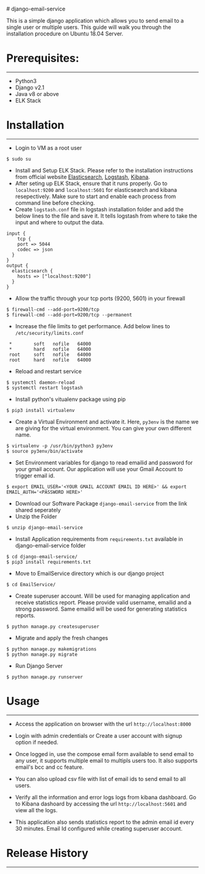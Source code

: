 ﻿﻿﻿﻿﻿﻿﻿﻿﻿﻿﻿﻿﻿﻿﻿﻿﻿﻿﻿﻿﻿﻿﻿﻿﻿﻿﻿﻿﻿﻿﻿﻿﻿﻿﻿﻿﻿﻿﻿﻿﻿﻿﻿﻿﻿﻿﻿﻿﻿﻿﻿﻿﻿﻿# django-email-serviceThis is a simple django application which allows you to send email to a single user or multiple users.This guide will walk you through the installation procedure on Ubuntu 18.04 Server. # Prerequisites:---- Python3- Django v2.1- Java v8 or above- ELK Stack# Installation---- Login to VM as a root user```$ sudo su```- Install and Setup ELK Stack. Please refer to the installation instructions from official website [Elasticsearch](https://www.elastic.co/downloads/elasticsearch), [Logstash](https://www.elastic.co/downloads/logstash), [Kibana](https://www.elastic.co/downloads/kibana).- After seting up ELK Stack, ensure that it runs properly. Go to `localhost:9200` and `localhost:5601` for elasticsearch and kibana resepectively. Make sure to start and enable each process from command line before checking.- Create `logstash.conf` file in logstash installation folder and add the below lines to the file and save it. It tells logstash from where to take the input and where to output the data.```input {    tcp {    port => 5044    codec => json  }}output {  elasticsearch {    hosts => ["localhost:9200"]  }}```- Allow the traffic through your tcp ports (9200, 5601) in your firewall```$ firewall-cmd --add-port=9200/tcp$ firewall-cmd --add-port=9200/tcp --permanent```- Increase the file limits to get performance. Add below lines to `/etc/security/limits.conf```` *        soft   nofile   64000 *        hard   nofile   64000 root     soft   nofile   64000 root     hard   nofile   64000```- Reload and restart service```$ systemctl daemon-reload$ systemctl restart logstash```- Install python's vitualenv package using pip```$ pip3 install virtualenv```- Create a Virtual Environment and activate it. Here, `py3env` is the name we are giving for the virtual environment. You can give your own different name.```$ virtualenv -p /usr/bin/python3 py3env$ source py3env/bin/activate```- Set Environment variables for django to read emailid and password for your gmail account. Our application will use your Gmail Account to trigger email id.```$ export EMAIL_USER='<YOUR GMAIL ACCOUNT EMAIL ID HERE>' && export EMAIL_AUTH='<PASSWORD HERE>'```- Download our Software Package `django-email-service` from the link shared seperately- Unzip the Folder```$ unzip django-email-service```- Install Application requirements from `requirements.txt` available in django-email-service folder```$ cd django-email-service/$ pip3 install requirements.txt```- Move to EmailService directory which is our django project```$ cd EmailService/```- Create superuser account. Will be used for managing application and receive statistics report. Please provide valid username, emailid and a strong password. Same emailid will be used for generating statistics reports.```$ python manage.py createsuperuser```- Migrate and apply the fresh changes```$ python manage.py makemigrations$ python manage.py migrate```- Run Django Server```$ python manage.py runserver```# Usage------ Access the application on browser with the url `http://localhost:8000`- Login with admin credentials or Create a user account with signup option if needed.- Once logged in, use the compose email form available to send email to any user, it supports multiple email to multipls users too. It also supports email's bcc and cc feature.- You can also upload csv file with list of email ids to send email to all users.- Verify all the information and error logs logs from kibana dashboard. Go to Kibana dashoard by accessing the url `http://localhost:5601` and view all the logs.- This application also sends statistics report to the admin email id every 30 minutes. Email Id configured while creating superuser account.# Release History---